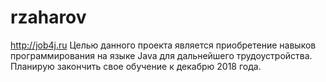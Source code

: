 # rzaharov
http://job4j.ru
Целью данного проекта является приобретение навыков программирования на языке Java для дальнейшего трудоустройства.
Планирую закончить свое обучение к декабрю 2018 года.
